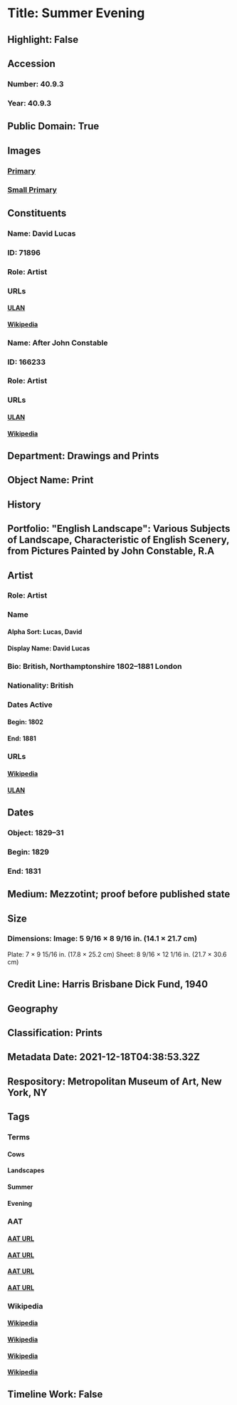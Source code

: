 # Title: Summer Evening
## Highlight: False
## Accession
### Number: 40.9.3
### Year: 40.9.3
## Public Domain: True
## Images
### [Primary](https://images.metmuseum.org/CRDImages/dp/original/DP874891.jpg)
### [Small Primary](https://images.metmuseum.org/CRDImages/dp/web-large/DP874891.jpg)
## Constituents
### Name: David Lucas
### ID: 71896
### Role: Artist
### URLs
#### [ULAN](http://vocab.getty.edu/page/ulan/500003709)
#### [Wikipedia](https://www.wikidata.org/wiki/Q18508114)
### Name: After John Constable
### ID: 166233
### Role: Artist
### URLs
#### [ULAN](http://vocab.getty.edu/page/ulan/500115382)
#### [Wikipedia](https://www.wikidata.org/wiki/Q159297)
## Department: Drawings and Prints
## Object Name: Print
## History
## Portfolio: "English Landscape": Various Subjects of Landscape, Characteristic of English Scenery, from Pictures Painted by John Constable, R.A
## Artist
### Role: Artist
### Name
#### Alpha Sort: Lucas, David
#### Display Name: David Lucas
### Bio: British, Northamptonshire 1802–1881 London
### Nationality: British
### Dates Active
#### Begin: 1802
#### End: 1881
### URLs
#### [Wikipedia](https://www.wikidata.org/wiki/Q18508114)
#### [ULAN](http://vocab.getty.edu/page/ulan/500003709)
## Dates
### Object: 1829–31
### Begin: 1829
### End: 1831
## Medium: Mezzotint; proof before published state
## Size
### Dimensions: Image: 5 9/16 × 8 9/16 in. (14.1 × 21.7 cm)
Plate: 7 × 9 15/16 in. (17.8 × 25.2 cm)
Sheet: 8 9/16 × 12 1/16 in. (21.7 × 30.6 cm)
## Credit Line: Harris Brisbane Dick Fund, 1940
## Geography
## Classification: Prints
## Metadata Date: 2021-12-18T04:38:53.32Z
## Respository: Metropolitan Museum of Art, New York, NY
## Tags
### Terms
#### Cows
#### Landscapes
#### Summer
#### Evening
### AAT
#### [AAT URL](http://vocab.getty.edu/page/aat/300250120)
#### [AAT URL](http://vocab.getty.edu/page/aat/300132294)
#### [AAT URL](http://vocab.getty.edu/page/aat/300133099)
#### [AAT URL](http://vocab.getty.edu/page/aat/300343633)
### Wikipedia
#### [Wikipedia]()
#### [Wikipedia]()
#### [Wikipedia]()
#### [Wikipedia]()
## Timeline Work: False